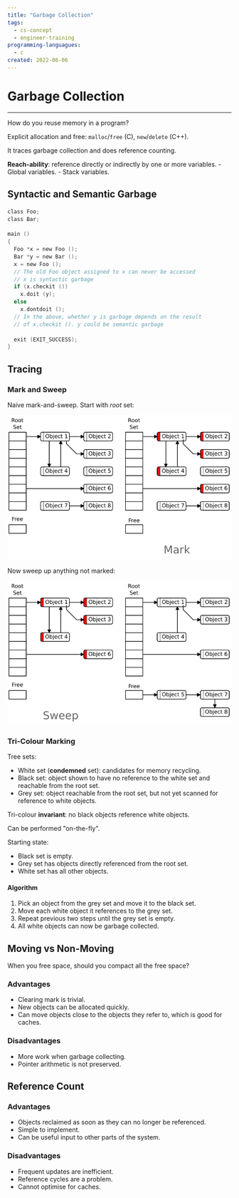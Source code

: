 ```yaml
---
title: "Garbage Collection"
tags:
  - cs-concept
  - engineer-training
programming-languagues:
  - c
created: 2022-06-06
---
```

# Garbage Collection
---
How do you reuse memory in a program?

Explicit allocation and free: `malloc`/`free` (C), `new`/`delete` (C++).

It traces garbage collection and does reference counting.

**Reach-ability**: reference directly or indirectly by one or more variables.
    - Global variables.
    - Stack variables.

## Syntactic and Semantic Garbage
```c
class Foo;
class Bar;

main ()
{
  Foo *x = new Foo ();
  Bar *y = new Bar ();
  x = new Foo ();
  // The old Foo object assigned to x can never be accessed
  // x is syntactic garbage
  if (x.checkit ())
    x.doit (y);
  else
    x.dontdoit ();
  // In the above, whether y is garbage depends on the result
  // of x.checkit (). y could be semantic garbage

  exit (EXIT_SUCCESS);
}
```

## Tracing
### Mark and Sweep
Naive mark-and-sweep. Start with *root* set:

![](notes/images/mark-and-sweep-1.png)

Now sweep up anything not marked:

![](notes/images/mark-and-sweep-2.png)

### Tri-Colour Marking
Tree sets:
- White set (**condemned** set): candidates for memory recycling.
- Black set: object shown to have no reference to the white set and reachable from the root set.
- Grey set: object reachable from the root set, but not yet scanned for reference to white objects.

Tri-colour **invariant**: no black objects reference white objects.

Can be performed "on-the-fly".

Starting state:
- Black set is empty.
- Grey set has objects directly referenced from the root set.
- White set has all other objects.

#### Algorithm
1. Pick an object from the grey set and move it to the black set.
2. Move each white object it references to the grey set.
3. Repeat previous two steps until the grey set is empty.
4. All white objects can now be garbage collected.

## Moving vs Non-Moving
When you free space, should you compact all the free space?

### Advantages
- Clearing mark is trivial.
- New objects can be allocated quickly.
- Can move objects close to the objects they refer to, which is good for caches.

### Disadvantages
- More work when garbage collecting.
- Pointer arithmetic is not preserved.

## Reference Count
### Advantages
- Objects reclaimed as soon as they can no longer be referenced.
- Simple to implement.
- Can be useful input to other parts of the system.

### Disadvantages
- Frequent updates are inefficient.
- Reference cycles are a problem.
- Cannot optimise for caches.
